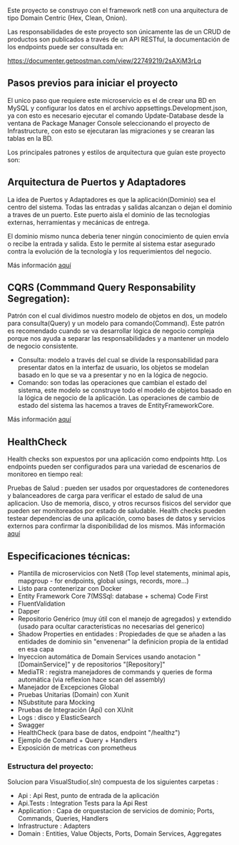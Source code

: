 Este proyecto se construyo con el framework net8 con una arquitectura de tipo Domain Centric (Hex, Clean, Onion).

Las responsabilidades de este proyecto son únicamente las de un CRUD de productos son publicados a través de un API RESTful, la documentación de los endpoints puede ser consultada en:

https://documenter.getpostman.com/view/22749219/2sAXjM3rLq

## Pasos previos para iniciar el proyecto

El unico paso que requiere este microservicio es el de crear una BD en MySQL y configurar los datos en el archivo appsettings.Development.json, ya con esto es necesario ejecutar el comando Update-Database desde la ventana de Package Manager Console seleccionando el proyecto de Infrastructure, con esto se ejecutaran las migraciones y se crearan las tablas en la BD.

Los principales patrones y estilos de arquitectura que guían este proyecto son:

## Arquitectura de Puertos y Adaptadores

La idea de Puertos y Adaptadores es que la aplicación(Dominio) sea el centro del sistema. Todas las entradas y salidas alcanzan o dejan el dominio a traves de un puerto. Este puerto aisla el dominio de las tecnologias externas, herramientas y mecánicas de entrega.

El dominio mismo nunca deberia tener ningún conocimiento de quien envía o recibe la entrada y salida. Esto le permite al sistema estar asegurado contra la evolución de la tecnología y los requerimientos del negocio.

Más información [aquí](https://www.thinktocode.com/2018/07/19/ports-and-adapters-architecture/)

## CQRS (Commmand Query Responsability Segregation):

Patrón con el cual dividimos nuestro modelo de objetos en dos, un modelo para consulta(Query) y un modelo para comando(Command). Este patrón es recomendado cuando se va desarrollar lógica de negocio compleja porque nos ayuda a separar las responsabilidades y a mantener un modelo de negocio consistente.

- Consulta: modelo a través del cual se divide la responsabilidad para presentar datos en la interfaz de usuario, los objetos se modelan basado en lo que se va a presentar y no en la lógica de negocio.
- Comando: son todas las operaciones que cambian el estado del sistema, este modelo se construye todo el modelo de objetos basado en la lógica de negocio de la aplicación. Las operaciones de cambio de estado del sistema las hacemos a traves de EntityFrameworkCore.

Más información [aquí](https://docs.microsoft.com/en-us/azure/architecture/patterns/cqrs)

## HealthCheck

Health checks son expuestos por una aplicación como endpoints http. Los endpoints pueden ser configurados para una variedad de escenarios de monitoreo en tiempo real:

Pruebas de Salud : pueden ser usados por orquestadores de contenedores y balanceadores de carga para verificar el estado de salud de una aplicacion.
Uso de memoria, disco, y otros recursos fisicos del servidor que pueden ser monitoreados por estado de saludable.
Health checks pueden testear dependencias de una aplicación, como bases de datos y servicios externos para confirmar la disponibilidad de los mismos.
Más información [aquí](https://docs.microsoft.com/en-us/aspnet/core/host-and-deploy/health-checks?view=aspnetcore-3.1)

## Especificaciones técnicas:

- Plantilla de microservicios con Net8 (Top level statements, minimal apis, mapgroup - for endpoints, global usings, records, more...)
- Listo para contenerizar con Docker
- Entity Framework Core 7(MSSql: database + schema) Code First
- FluentValidation
- Dapper
- Repositorio Genérico (muy útil con el manejo de agregados) y extendido (usado para ocultar caracteristicas no necesarias del generico)
- Shadow Properties en entidades : Propiedades de que se añaden a las entidades de dominio sin "envenenar" la definicion propia de la entidad en esa capa
- Inyeccion automática de Domain Services usando anotacion "[DomainService]" y de repositorios "[Repository]"
- MediaTR : registra manejadores de commands y queries de forma automática (via reflexion hace scan del assembly)
- Manejador de Excepciones Global
- Pruebas Unitarias (Domain) con Xunit
- NSubstitute para Mocking
- Pruebas de Integración (Api) con XUnit
- Logs : disco y ElasticSearch
- Swagger
- HealthCheck (para base de datos, endpoint "/healthz")
- Ejemplo de Comand + Query + Handlers
- Exposición de metricas con prometheus

### Estructura del proyecto:

Solucion para VisualStudio(.sln) compuesta de los siguientes carpetas :

- Api : Api Rest, punto de entrada de la aplicación
- Api.Tests : Integration Tests para la Api Rest
- Application : Capa de orquestacion de servicios de dominio; Ports, Commands, Queries, Handlers
- Infrastructure : Adapters
- Domain : Entities, Value Objects, Ports, Domain Services, Aggregates